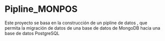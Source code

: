 # Pipline_MONPOS
Este proyecto se basa en la construcción de un pipline de datos , que permita la migración de datos de una base de datos de MongoDB hacia una base de datos PostgreSQL
